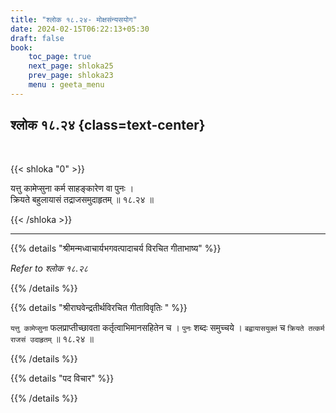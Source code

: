 ```yaml
---
title: "श्लोक १८.२४- मोक्षसंन्यसयोग"
date: 2024-02-15T06:22:13+05:30
draft: false
book:
    toc_page: true
    next_page: shloka25
    prev_page: shloka23
    menu : geeta_menu
---
```




## श्लोक १८.२४ {class=text-center}

<br/>

{{< shloka  "0"  >}}

यत्तु कामेप्सुना कर्म साहङ्कारेण वा पुनः ।  
क्रियते बहुलायासं तद्राजसमुदाहृतम् ॥ १८.२४ ॥

{{< /shloka >}}

---


{{% details "श्रीमन्मध्वाचार्यभगवत्पादाचर्य विरचित  गीताभाष्य" %}}

*Refer to श्लोक १८.२८*

{{% /details %}}



{{% details "श्रीराघवेन्द्रतीर्थविरचित गीताविवृतिः " %}}

`यत्तु कामेप्सुना` फलप्राप्तीच्छावता कर्तृत्वाभिमानसहितेन च । `पुनः` शब्दः 
समुच्चये । `बह्वायासयुक्तं` च `क्रियते तत्कर्म राजसं उदाहृतम्‌` ॥ १८.२४ ॥


{{% /details %}}



{{% details "पद विचार" %}}


{{% /details %}}
